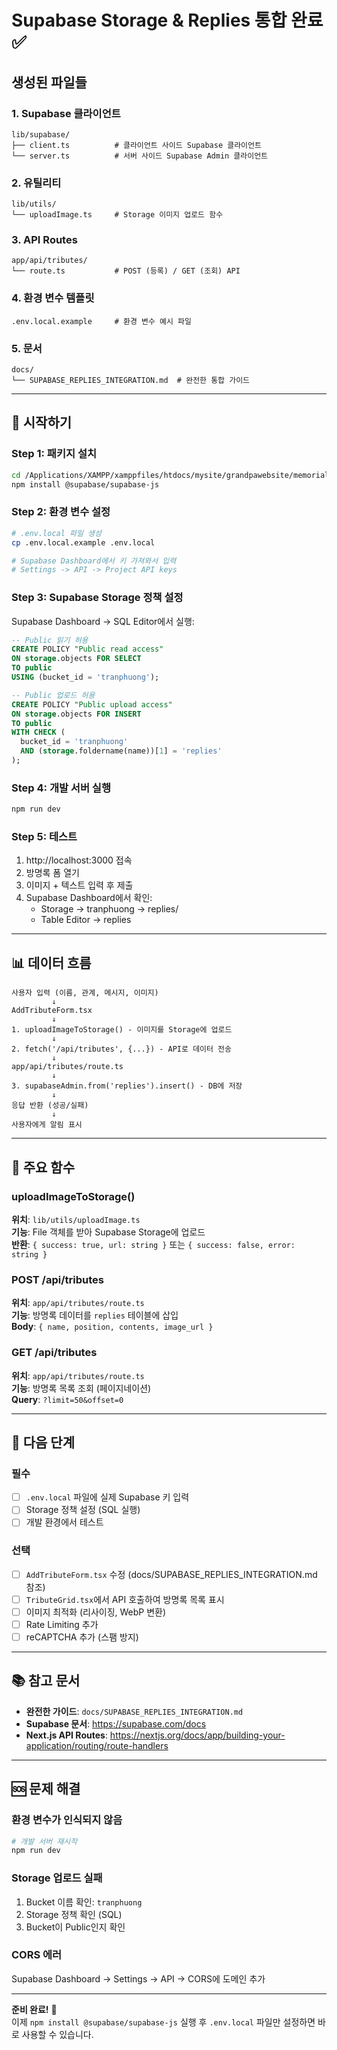 # Supabase Storage & Replies 통합 완료 ✅

## 생성된 파일들

### 1. Supabase 클라이언트
```
lib/supabase/
├── client.ts          # 클라이언트 사이드 Supabase 클라이언트
└── server.ts          # 서버 사이드 Supabase Admin 클라이언트
```

### 2. 유틸리티
```
lib/utils/
└── uploadImage.ts     # Storage 이미지 업로드 함수
```

### 3. API Routes
```
app/api/tributes/
└── route.ts           # POST (등록) / GET (조회) API
```

### 4. 환경 변수 템플릿
```
.env.local.example     # 환경 변수 예시 파일
```

### 5. 문서
```
docs/
└── SUPABASE_REPLIES_INTEGRATION.md  # 완전한 통합 가이드
```

---

## 🚀 시작하기

### Step 1: 패키지 설치
```bash
cd /Applications/XAMPP/xamppfiles/htdocs/mysite/grandpawebsite/memorial-website
npm install @supabase/supabase-js
```

### Step 2: 환경 변수 설정
```bash
# .env.local 파일 생성
cp .env.local.example .env.local

# Supabase Dashboard에서 키 가져와서 입력
# Settings -> API -> Project API keys
```

### Step 3: Supabase Storage 정책 설정
Supabase Dashboard → SQL Editor에서 실행:

```sql
-- Public 읽기 허용
CREATE POLICY "Public read access"
ON storage.objects FOR SELECT
TO public
USING (bucket_id = 'tranphuong');

-- Public 업로드 허용
CREATE POLICY "Public upload access"
ON storage.objects FOR INSERT
TO public
WITH CHECK (
  bucket_id = 'tranphuong' 
  AND (storage.foldername(name))[1] = 'replies'
);
```

### Step 4: 개발 서버 실행
```bash
npm run dev
```

### Step 5: 테스트
1. http://localhost:3000 접속
2. 방명록 폼 열기
3. 이미지 + 텍스트 입력 후 제출
4. Supabase Dashboard에서 확인:
   - Storage → tranphuong → replies/
   - Table Editor → replies

---

## 📊 데이터 흐름

```
사용자 입력 (이름, 관계, 메시지, 이미지)
         ↓
AddTributeForm.tsx
         ↓
1. uploadImageToStorage() - 이미지를 Storage에 업로드
         ↓
2. fetch('/api/tributes', {...}) - API로 데이터 전송
         ↓
app/api/tributes/route.ts
         ↓
3. supabaseAdmin.from('replies').insert() - DB에 저장
         ↓
응답 반환 (성공/실패)
         ↓
사용자에게 알림 표시
```

---

## 🔧 주요 함수

### uploadImageToStorage()
**위치**: `lib/utils/uploadImage.ts`  
**기능**: File 객체를 받아 Supabase Storage에 업로드  
**반환**: `{ success: true, url: string }` 또는 `{ success: false, error: string }`

### POST /api/tributes
**위치**: `app/api/tributes/route.ts`  
**기능**: 방명록 데이터를 `replies` 테이블에 삽입  
**Body**: `{ name, position, contents, image_url }`

### GET /api/tributes
**위치**: `app/api/tributes/route.ts`  
**기능**: 방명록 목록 조회 (페이지네이션)  
**Query**: `?limit=50&offset=0`

---

## 📝 다음 단계

### 필수
- [ ] `.env.local` 파일에 실제 Supabase 키 입력
- [ ] Storage 정책 설정 (SQL 실행)
- [ ] 개발 환경에서 테스트

### 선택
- [ ] `AddTributeForm.tsx` 수정 (docs/SUPABASE_REPLIES_INTEGRATION.md 참조)
- [ ] `TributeGrid.tsx`에서 API 호출하여 방명록 목록 표시
- [ ] 이미지 최적화 (리사이징, WebP 변환)
- [ ] Rate Limiting 추가
- [ ] reCAPTCHA 추가 (스팸 방지)

---

## 📚 참고 문서

- **완전한 가이드**: `docs/SUPABASE_REPLIES_INTEGRATION.md`
- **Supabase 문서**: https://supabase.com/docs
- **Next.js API Routes**: https://nextjs.org/docs/app/building-your-application/routing/route-handlers

---

## 🆘 문제 해결

### 환경 변수가 인식되지 않음
```bash
# 개발 서버 재시작
npm run dev
```

### Storage 업로드 실패
1. Bucket 이름 확인: `tranphuong`
2. Storage 정책 확인 (SQL)
3. Bucket이 Public인지 확인

### CORS 에러
Supabase Dashboard → Settings → API → CORS에 도메인 추가

---

**준비 완료!** 🎉  
이제 `npm install @supabase/supabase-js` 실행 후 `.env.local` 파일만 설정하면 바로 사용할 수 있습니다.
